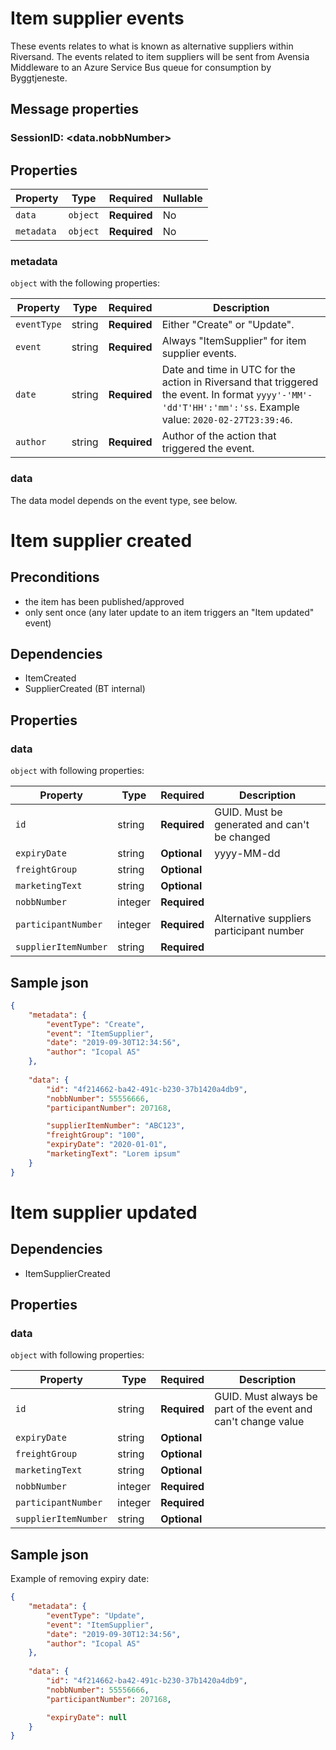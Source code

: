 # Item supplier events


 These events relates to what is known as alternative suppliers within Riversand. The events related to item suppliers will be sent from Avensia Middleware to an Azure Service Bus queue for consumption by Byggtjeneste.

## Message properties

### SessionID: 	<data.nobbNumber>

## Properties

| Property              | Type     | Required     | Nullable |
| --------------------- | -------- | ------------ | -------- |
| `data`                | `object` | **Required** | No       |
| `metadata`            | `object` | **Required** | No       |

### metadata

`object` with the following properties:

| Property          | Type    | Required     | Description |
| ------------------| ------- | ------------ | ------- |
| `eventType`       | string  | **Required** | Either "Create" or "Update".
| `event`           | string  | **Required** | Always "ItemSupplier" for item supplier events.
| `date`            | string  | **Required** | Date and time in UTC for the action in Riversand that triggered the event. In format `yyyy'-'MM'-'dd'T'HH':'mm':'ss`. Example value: `2020-02-27T23:39:46`.
| `author`          | string  | **Required** | Author of the action that triggered the event.

### data
The data model depends on the event type, see below.



# Item supplier created

## Preconditions
- the item has been published/approved
- only sent once (any later update to an item triggers an "Item updated" event)

## Dependencies
- ItemCreated
- SupplierCreated (BT internal)


## Properties

	

### data


`object` with following properties:

| Property                | Type    | Required     | Description |
| ----------------------- | ------- | ------------ | ------- |
| `id`                    | string  | **Required** | GUID. Must be generated and can't be changed
| `expiryDate`            | string  | **Optional** | yyyy-MM-dd
| `freightGroup`          | string  | **Optional** | 
| `marketingText`         | string  | **Optional** | 
| `nobbNumber`            | integer | **Required** | 
| `participantNumber`     | integer | **Required** | Alternative suppliers participant number
| `supplierItemNumber`    | string  | **Required** | 



## Sample json

```json
{
	"metadata": {
		"eventType": "Create",
		"event": "ItemSupplier",
		"date": "2019-09-30T12:34:56",
		"author": "Icopal AS"
	},
	
	"data": {
		"id": "4f214662-ba42-491c-b230-37b1420a4db9",
		"nobbNumber": 55556666,
		"participantNumber": 207168,

		"supplierItemNumber": "ABC123",
		"freightGroup": "100",
		"expiryDate": "2020-01-01",
		"marketingText": "Lorem ipsum"
	}
}
```

# Item supplier updated

## Dependencies
- ItemSupplierCreated

## Properties

### data

`object` with following properties:

| Property                | Type    | Required     | Description |
| ----------------------- | ------- | ------------ | ------- |
| `id`                    | string  | **Required** | GUID. Must always be part of the event and can't change value
| `expiryDate`            | string  | **Optional** | 
| `freightGroup`          | string  | **Optional** | 
| `marketingText`         | string  | **Optional** | 
| `nobbNumber`            | integer | **Required** | 
| `participantNumber`     | integer | **Required** | 
| `supplierItemNumber`    | string  | **Optional** | 



## Sample json
Example of removing expiry date:
```json
{
	"metadata": {
		"eventType": "Update",
		"event": "ItemSupplier",
		"date": "2019-09-30T12:34:56",
		"author": "Icopal AS"
	},
	
	"data": {
		"id": "4f214662-ba42-491c-b230-37b1420a4db9",
		"nobbNumber": 55556666,
		"participantNumber": 207168,

		"expiryDate": null
	}
}
```
